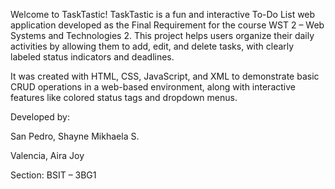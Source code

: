 Welcome to TaskTastic!
TaskTastic is a fun and interactive To-Do List web application developed as the Final Requirement for the course WST 2 – Web Systems and Technologies 2. This project helps users organize their daily activities by allowing them to add, edit, and delete tasks, with clearly labeled status indicators and deadlines.

It was created with HTML, CSS, JavaScript, and XML to demonstrate basic CRUD operations in a web-based environment, along with interactive features like colored status tags and dropdown menus.

Developed by:

San Pedro, Shayne Mikhaela S.

Valencia, Aira Joy

Section: BSIT – 3BG1
